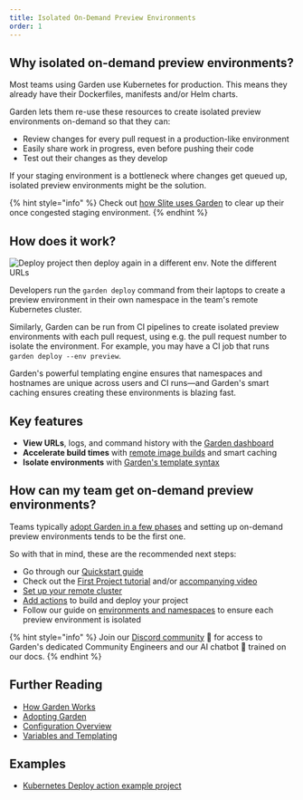 ```yaml
---
title: Isolated On-Demand Preview Environments
order: 1
---
```


## Why isolated on-demand preview environments?

Most teams using Garden use Kubernetes for production. This means they already have their Dockerfiles, manifests and/or Helm charts.

Garden lets them re-use these resources to create isolated preview environments on-demand so that they can:

- Review changes for every pull request in a production-like environment
- Easily share work in progress, even before pushing their code
- Test out their changes as they develop

If your staging environment is a bottleneck where changes get queued up, isolated preview environments might be the solution.

{% hint style="info" %}
Check out [how Slite uses Garden](https://garden.io/blog/garden-is-the-best-companion-for-a-kubernetes-dev-from-local-envs-to-cd) to clear up their once congested staging environment.
{% endhint %}

## How does it work?

![Deploy project then deploy again in a different env. Note the different URLs](https://github.com/garden-io/garden/assets/5373776/bdac24a9-4e77-47f4-87dd-c68730fb601a)

Developers run the `garden deploy` command from their laptops to create a preview environment in their own namespace in the team's remote Kubernetes cluster.

Similarly, Garden can be run from CI pipelines to create isolated preview environments with each pull request, using e.g. the pull request number to isolate the environment. For example, you may have a CI job that runs `garden deploy --env preview`.

Garden's powerful templating engine ensures that namespaces and hostnames are unique across users and CI runs—and Garden's smart caching ensures creating these environments is blazing fast.

## Key features

- **View URLs**, logs, and command history with the [Garden dashboard](https://app.garden.io)
- **Accelerate build times** with [remote image builds](../k8s-plugins/guides/in-cluster-building.md) and smart caching
- **Isolate environments** with [Garden's template syntax](../using-garden/variables-and-templating.md)

## How can my team get on-demand preview environments?

Teams typically [adopt Garden in a few phases](../overview/adopting-garden.md) and setting up on-demand preview environments tends to be the first one.

So with that in mind, these are the recommended next steps:

- Go through our [Quickstart guide](../getting-started/quickstart.md)
- Check out the [First Project tutorial](../tutorials/README.md) and/or [accompanying video](https://youtu.be/0y5E8K-8kr4)
- [Set up your remote cluster](../k8s-plugins/remote-k8s/README.md)
- [Add actions](../k8s-plugins/actions/README.md) to build and deploy your project
- Follow our guide on [environments and namespaces](../guides/namespaces.md) to ensure each preview environment is isolated

{% hint style="info" %}
Join our [Discord community](https://go.garden.io/discord) 🌸 for access to Garden's dedicated Community Engineers and our AI chatbot 🤖  trained on our docs.
{% endhint %}

## Further Reading

- [How Garden Works](../overview/how-garden-works.md)
- [Adopting Garden](../overview/adopting-garden.md)
- [Configuration Overview](../using-garden/configuration-overview.md)
- [Variables and Templating](../using-garden/variables-and-templating.md)

## Examples

- [Kubernetes Deploy action example project](https://github.com/garden-io/garden/tree/0.13.54/examples/k8s-deploy-patch-resources)
